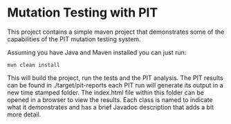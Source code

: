 # Mutation Testing with PIT

This project contains a simple maven project that demonstrates some of the capabilities of the PIT mutation testing system.

Assuming you have Java and Maven installed you can just run:

```
mvn clean install
```

This will build the project, run the tests and the PIT analysis. The PIT results can be found in ./target/pit-reports each PIT run will generate its output in a new time stamped folder. The index.html file within this folder can be opened in a browser to view the results. Each class is named to indicate what it demonstrates and has a brief Javadoc description that adds a bit more detail.


[![<javid141moazan>](https://circleci.com/<GH>/<javid141moazan>/<coding>.svg?style=svg)](<https://github.com/javid141moazan/coding>)
